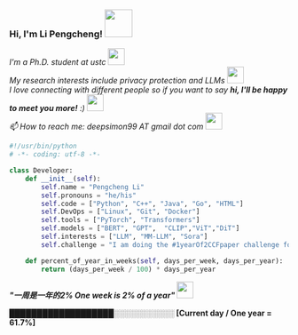 ### Hi, I'm Li Pengcheng! <img src="https://media.giphy.com/media/mGcNjsfWAjY5AEZNw6/giphy.gif" width="50">

<!--
**Pongking/Pongking** is a ✨ _special_ ✨ repository because its `README.md` (this file) appears on your GitHub profile.
Here are some ideas to get you started:
-->

<p><em>I'm a Ph.D. student at ustc <img src="https://media.giphy.com/media/fYSnHlufseco8Fh93Z/giphy.gif" width="30"></br>
My research interests include privacy protection and LLMs <img src="https://media.giphy.com/media/YYbecrFqO7UUE/giphy.gif" width="30"></br>
I love connecting with different people</b> so if you want to say <b>hi, I'll be happy to meet you more!</b> :) <img src="https://media.giphy.com/media/LnQjpWaON8nhr21vNW/giphy.gif" width="30"></br>
 📫 How to reach me: deepsimon99 AT gmail dot com <img src="https://media.giphy.com/media/GDs9d9ctyvm3KEfyFM/giphy.gif" width="30">
</em></p>

```python
#!/usr/bin/python
# -*- coding: utf-8 -*-

class Developer:
    def __init__(self):
        self.name = "Pengcheng Li"
        self.pronouns = "he/his"
        self.code = ["Python", "C++", "Java", "Go", "HTML"]
        self.DevOps = ["Linux", "Git", "Docker"]
        self.tools = ["PyTorch", "Transformers"]
        self.models = ["BERT", "GPT",  "CLIP","ViT","DiT"]
        self.interests = ["LLM", "MM-LLM", "Sora"]
        self.challenge = "I am doing the #1yearOf2CCFpaper challenge focused on Safety of LLM "

    def percent_of_year_in_weeks(self, days_per_week, days_per_year):
        return (days_per_week / 100) * days_per_year
```



 <em><b>"一周是一年的2% One week is 2% of a year"</em> <img src="https://media.giphy.com/media/WUlplcMpOCEmTGBtBW/giphy.gif" width="30"></br>

 
 ███████████████████░░░░░░░░░░░   [Current day / One year = 61.7%]



  








